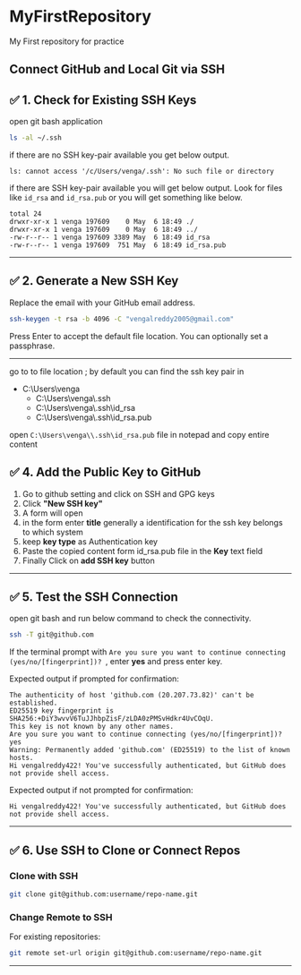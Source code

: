 # MyFirstRepository
My First repository for practice


## Connect GitHub and Local Git via SSH

## ✅ 1. Check for Existing SSH Keys

open git bash application

```bash
ls -al ~/.ssh
```
if there are no SSH key-pair available you get below output.
```
ls: cannot access '/c/Users/venga/.ssh': No such file or directory
```
if there are SSH key-pair available you will get below output.
Look for files like `id_rsa` and `id_rsa.pub` or you will get something like below.
```
total 24
drwxr-xr-x 1 venga 197609    0 May  6 18:49 ./
drwxr-xr-x 1 venga 197609    0 May  6 18:49 ../
-rw-r--r-- 1 venga 197609 3389 May  6 18:49 id_rsa
-rw-r--r-- 1 venga 197609  751 May  6 18:49 id_rsa.pub
```

---

## ✅ 2. Generate a New SSH Key

Replace the email with your GitHub email address.

```bash
ssh-keygen -t rsa -b 4096 -C "vengalreddy2005@gmail.com"
```

Press Enter to accept the default file location. You can optionally set a passphrase.

---
go to to file location ; by default you can find the ssh key pair in 
- C:\Users\venga
  -  C:\Users\venga\\.ssh
    -  C:\Users\venga\\.ssh\id_rsa
    -  C:\Users\venga\\.ssh\id_rsa.pub

open `C:\Users\venga\\.ssh\id_rsa.pub` file in notepad and copy entire content

## ✅ 4. Add the Public Key to GitHub

1. Go to github setting and click on SSH and GPG keys
2. Click **"New SSH key"**
3. A form will open
4. in the form enter **title** generally a identification for the ssh key belongs to which system
5. keep **key type** as Authentication key
6. Paste the copied content form id_rsa.pub file in the **Key** text field
7. Finally Click on **add SSH key** button
---

## ✅ 5. Test the SSH Connection
open git bash and run below command to check the connectivity.
```bash
ssh -T git@github.com
```
If the terminal prompt with `Are you sure you want to continue connecting (yes/no/[fingerprint])? `, enter **yes** and press enter key.

Expected output if prompted for confirmation:
```
The authenticity of host 'github.com (20.207.73.82)' can't be established.
ED25519 key fingerprint is SHA256:+DiY3wvvV6TuJJhbpZisF/zLDA0zPMSvHdkr4UvCOqU.
This key is not known by any other names.
Are you sure you want to continue connecting (yes/no/[fingerprint])? yes
Warning: Permanently added 'github.com' (ED25519) to the list of known hosts.
Hi vengalreddy422! You've successfully authenticated, but GitHub does not provide shell access.
```
Expected output if not prompted for confirmation:
```
Hi vengalreddy422! You've successfully authenticated, but GitHub does not provide shell access.
```

---

## ✅ 6. Use SSH to Clone or Connect Repos

### Clone with SSH

```bash
git clone git@github.com:username/repo-name.git
```

### Change Remote to SSH

For existing repositories:

```bash
git remote set-url origin git@github.com:username/repo-name.git
```

---
